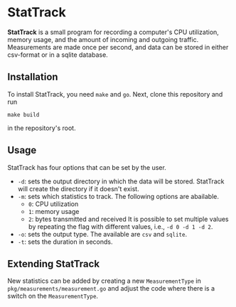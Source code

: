 # StatTrack

**StatTrack** is a small program for recording a computer's CPU utilization, memory usage, and the amount of incoming and outgoing traffic.
Measurements are made once per second, and data can be stored in either csv-format or in a sqlite database.

## Installation

To install StatTrack, you need `make` and `go`. 
Next, clone this repository and run 

```shell
make build
```

in the repository's root.

## Usage

StatTrack has four options that can be set by the user.
- `-d`: sets the output directory in which the data will be stored. StatTrack will create the directory if it doesn't exist.
- `-m`: sets which statistics to track. The following options are abailable.
    - `0`: CPU utilization
    - `1`: memory usage
    - `2`: bytes transmitted and received
    It is possible to set multiple values by repeating the flag with different values, i.e., `-d 0 -d 1 -d 2`.
- `-o`: sets the output type. The available are `csv` and `sqlite`.
- `-t`: sets the duration in seconds.

## Extending StatTrack 

New statistics can be added by creating a new `MeasurementType` in `pkg/measurements/measurement.go` and adjust the code where there is a switch on the `MeasurementType`.
